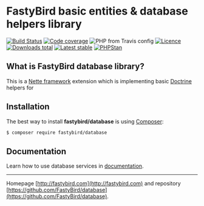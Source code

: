 # FastyBird basic entities & database helpers library

[![Build Status](https://img.shields.io/travis/FastyBird/database.svg?style=flat-square)](https://travis-ci.org/FastyBird/database)
[![Code coverage](https://img.shields.io/coveralls/FastyBird/database.svg?style=flat-square)](https://coveralls.io/r/FastyBird/database)
![PHP from Travis config](https://img.shields.io/travis/php-v/fastybird/database?style=flat-square)
[![Licence](https://img.shields.io/packagist/l/FastyBird/database.svg?style=flat-square)](https://packagist.org/packages/FastyBird/database)
[![Downloads total](https://img.shields.io/packagist/dt/FastyBird/database.svg?style=flat-square)](https://packagist.org/packages/FastyBird/database)
[![Latest stable](https://img.shields.io/packagist/v/FastyBird/database.svg?style=flat-square)](https://packagist.org/packages/FastyBird/database)
[![PHPStan](https://img.shields.io/badge/PHPStan-enabled-brightgreen.svg?style=flat-square)](https://github.com/phpstan/phpstan)

## What is FastyBird database library?

This is a [Nette framework](https://nette.org) extension which is implementing basic [Doctrine](https://www.doctrine-project.org/) helpers for

## Installation

The best way to install **fastybird/database** is using [Composer](http://getcomposer.org/):

```sh
$ composer require fastybird/database
```

## Documentation

Learn how to use database services in [documentation](https://github.com/FastyBird/database/blob/master/docs/en/index.md).

***
Homepage [http://fastybird.com](http://fastybird.com) and repository [https://github.com/FastyBird/database](https://github.com/FastyBird/database).

